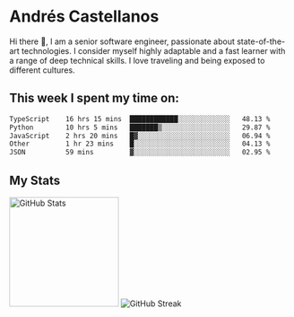 # Andrés Castellanos

Hi there 👋, I am a senior software engineer, passionate about state-of-the-art technologies. I consider myself highly adaptable and a fast learner with a range of deep technical skills. I love traveling and being exposed to different cultures.

## This week I spent my time on:

<!--START_SECTION:waka-->

```txt
TypeScript    16 hrs 15 mins  ████████████░░░░░░░░░░░░░   48.13 %
Python        10 hrs 5 mins   ███████▒░░░░░░░░░░░░░░░░░   29.87 %
JavaScript    2 hrs 20 mins   █▓░░░░░░░░░░░░░░░░░░░░░░░   06.94 %
Other         1 hr 23 mins    █░░░░░░░░░░░░░░░░░░░░░░░░   04.13 %
JSON          59 mins         ▓░░░░░░░░░░░░░░░░░░░░░░░░   02.95 %
```

<!--END_SECTION:waka-->

## My Stats

<img height="195" src="https://github-readme-stats.vercel.app/api?username=andrescv&show_icons=true&theme=onedark&hide_border=true&card_width=495" alt="GitHub Stats" />

<img src="https://streak-stats.demolab.com?user=andrescv&theme=one-dark-pro&hide_border=true" alt="GitHub Streak" />
